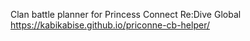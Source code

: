 Clan battle planner for Princess Connect Re:Dive Global\
https://kabikabise.github.io/priconne-cb-helper/
